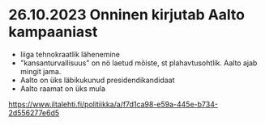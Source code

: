 
# 26.10.2023  Onninen kirjutab Aalto kampaaniast 

* liiga tehnokraatlik lähenemine
* "kansanturvallisuus" on nö laetud mõiste, st plahavtusohtlik. Aalto ajab mingit jama. 
* Aalto on üks läbikukunud presidendikandidaat
* Aalto raamat on üks mula
  
https://www.iltalehti.fi/politiikka/a/f7d1ca98-e59a-445e-b734-2d556277e6d5





